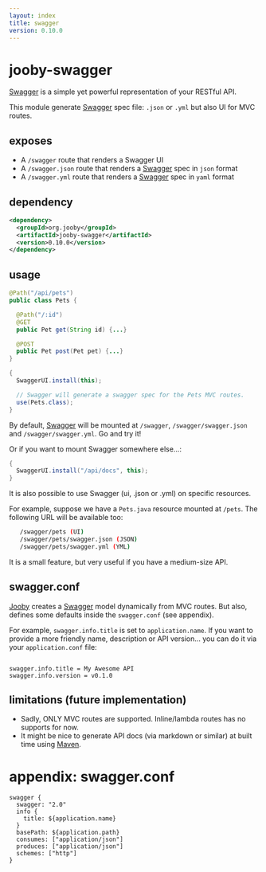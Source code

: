 ```yaml
---
layout: index
title: swagger
version: 0.10.0
---
```


# jooby-swagger

[Swagger](http://swagger.io) is a simple yet powerful representation of your RESTful API.

This module generate [Swagger](http://swagger.io) spec file: ```.json``` or ```.yml``` but also UI for MVC routes.

## exposes

* A ```/swagger``` route that renders a Swagger UI
* A ```/swagger.json``` route that renders a [Swagger](http://swagger.io) spec in ```json``` format
* A ```/swagger.yml``` route that renders a [Swagger](http://swagger.io) spec in ```yaml``` format

## dependency

```xml
<dependency>
  <groupId>org.jooby</groupId>
  <artifactId>jooby-swagger</artifactId>
  <version>0.10.0</version>
</dependency>
```

## usage

```java
@Path("/api/pets")
public class Pets {

  @Path("/:id")
  @GET
  public Pet get(String id) {...}

  @POST
  public Pet post(Pet pet) {...}
}
```


```java
{
  SwaggerUI.install(this);

  // Swagger will generate a swagger spec for the Pets MVC routes.
  use(Pets.class);
}
```

By default, [Swagger](http://swagger.io) will be mounted at ```/swagger```, ```/swagger/swagger.json``` and ```/swagger/swagger.yml```. Go and try it!

Or if you want to mount Swagger somewhere else...:

```java
{
  SwaggerUI.install("/api/docs", this);
}
```

It is also possible to use Swagger (ui, .json or .yml) on specific resources.

For example, suppose we have a ```Pets.java``` resource mounted at ```/pets```. The following
URL will be available too:

```bash
   /swagger/pets (UI)
   /swagger/pets/swagger.json (JSON)
   /swagger/pets/swagger.yml (YML)
```

It is a small feature, but very useful if you have a medium-size API.

## swagger.conf

[Jooby](http://jooby.org) creates a [Swagger](http://swagger.io) model dynamically from MVC routes. But also, defines some defaults inside the ```swagger.conf``` (see appendix).

For example, ```swagger.info.title``` is set to ```application.name```. If you want
to provide a more friendly name, description or API version... you can do it via your ```application.conf``` file:

```properties

swagger.info.title = My Awesome API
swagger.info.version = v0.1.0

```

## limitations (future implementation)

* Sadly, ONLY MVC routes are supported. Inline/lambda routes has no supports for now.
* It might be nice to generate API docs (via markdown or similar) at built time using [Maven](http://maven.apache.org/).

# appendix: swagger.conf

```properties
swagger {
  swagger: "2.0"
  info {
    title: ${application.name}
  }
  basePath: ${application.path}
  consumes: ["application/json"]
  produces: ["application/json"]
  schemes: ["http"]
}

```
